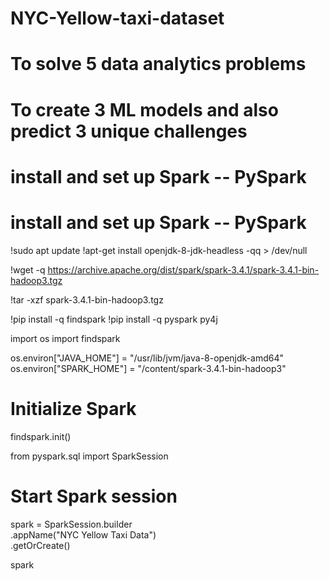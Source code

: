 # NYC-Yellow-taxi-dataset
# To solve 5 data analytics problems
# To create 3 ML models and also predict 3 unique challenges

# install and set up Spark -- PySpark
# install and set up Spark -- PySpark


!sudo apt update
!apt-get install openjdk-8-jdk-headless -qq > /dev/null

!wget -q https://archive.apache.org/dist/spark/spark-3.4.1/spark-3.4.1-bin-hadoop3.tgz

!tar -xzf spark-3.4.1-bin-hadoop3.tgz


!pip install -q findspark
!pip install -q pyspark py4j

import os
import findspark


os.environ["JAVA_HOME"] = "/usr/lib/jvm/java-8-openjdk-amd64"
os.environ["SPARK_HOME"] = "/content/spark-3.4.1-bin-hadoop3"

# Initialize Spark
findspark.init()

from pyspark.sql import SparkSession

# Start Spark session
spark = SparkSession.builder \
    .appName("NYC Yellow Taxi Data") \
    .getOrCreate()

spark

